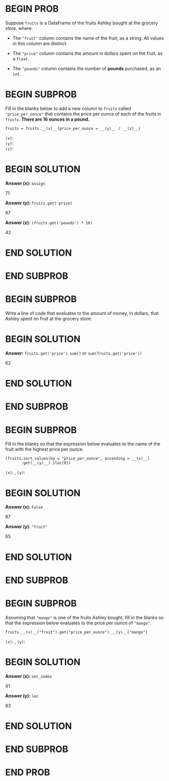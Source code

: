 # BEGIN PROB

Suppose `fruits` is a DataFrame of the fruits Ashley bought at the
grocery store, where:

-   The `"fruit"` column contains the name of the fruit, as a string.
    All values in this column are distinct.

-   The `"price"` column contains the amount in dollars spent on the
    fruit, as a `float`.

-   The `"pounds"` column contains the number of **pounds** purchased,
    as an `int`.

# BEGIN SUBPROB

Fill in the blanks below to add a new column to `fruits` called
`"price_per_ounce"` that contains the price per ounce of each of the
fruits in `fruits`. **There are 16 ounces in a pound.**

    fruits = fruits.__(x)__(price_per_ounce = __(y)__ / __(z)__)

`(x)`:\
`(y)`:\
`(z)`:

# BEGIN SOLUTION

**Answer (x):** `assign`

<average>71</average>

**Answer (y):** `fruits.get('price)`

<average>67</average>

**Answer (z):** `(fruits.get('pounds') * 16)`

<average>43</average>

# END SOLUTION

# END SUBPROB

# BEGIN SUBPROB

Write a line of code that evaluates to the amount of money, in dollars,
that Ashley spent on fruit at the grocery store.

# BEGIN SOLUTION

**Answer:** `fruits.get('price').sum()` or `sum(fruits.get('price'))`

<average>62</average>

# END SOLUTION

# END SUBPROB

# BEGIN SUBPROB

Fill in the blanks so that the expression below evaluates to the name of
the fruit with the highest price per ounce.

    (fruits.sort_values(by = "price_per_ounce", ascending = __(x)__)
           .get(__(y)__).iloc[0])

`(x)`: , `(y)`:

# BEGIN SOLUTION

**Answer (x):** `False`

<average>87</average>

**Answer (y):** `"fruit"`

<average>65</average>

# END SOLUTION

# END SUBPROB

# BEGIN SUBPROB

Assuming that `"mango"` is one of the fruits Ashley bought, fill in the
blanks so that the expression below evaluates to the price per ounce of
`"mango"`.

    fruits.__(x)__("fruit").get("price_per_ounce").__(y)__["mango"]

`(x)`: , `(y)`:

# BEGIN SOLUTION

**Answer (x):** `set_index`

<average>41</average>

**Answer (y):** `loc`

<average>83</average>

# END SOLUTION

# END SUBPROB

# END PROB